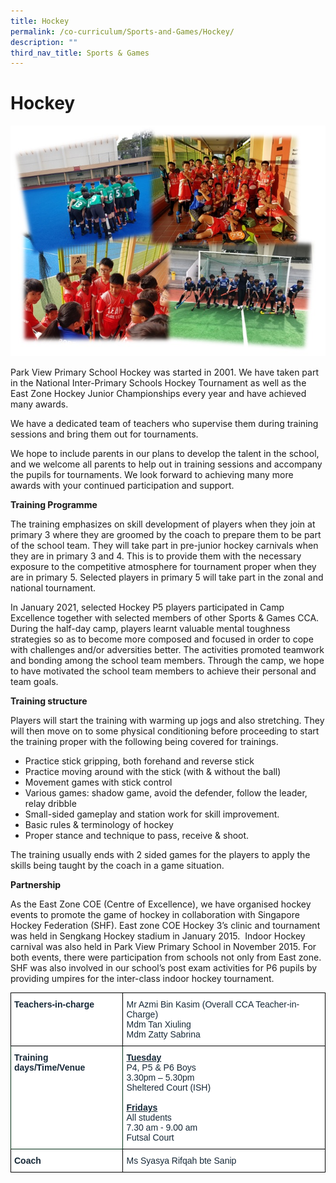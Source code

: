 ```yaml
---
title: Hockey
permalink: /co-curriculum/Sports-and-Games/Hockey/
description: ""
third_nav_title: Sports & Games
---
```

# **Hockey**

![](/images/compile_hockey1.jpg)

Park View Primary School Hockey was started in 2001. We have taken part in the National Inter-Primary Schools Hockey Tournament as well as the East Zone Hockey Junior Championships every year and have achieved many awards.

We have a dedicated team of teachers who supervise them during training sessions and bring them out for tournaments.

We hope to include parents in our plans to develop the talent in the school, and we welcome all parents to help out in training sessions and accompany the pupils for tournaments. We look forward to achieving many more awards with your continued participation and support.


**Training Programme**  
  
The training emphasizes on skill development of players when they join at primary 3 where they are groomed by the coach to prepare them to be part of the school team. They will take part in pre-junior hockey carnivals when they are in primary 3 and 4. This is to provide them with the necessary exposure to the competitive atmosphere for tournament proper when they are in primary 5. Selected players in primary 5 will take part in the zonal and national tournament.

In January 2021, selected Hockey P5 players participated in Camp Excellence together with selected members of other Sports & Games CCA. During the half-day camp, players learnt valuable mental toughness strategies so as to become more composed and focused in order to cope with challenges and/or adversities better. The activities promoted teamwork and bonding among the school team members. Through the camp, we hope to have motivated the school team members to achieve their personal and team goals.


**Training structure**  
  
Players will start the training with warming up jogs and also stretching. They will then move on to some physical conditioning before proceeding to start the training proper with the following being covered for trainings.


* Practice stick gripping, both forehand and reverse stick
* Practice moving around with the stick (with & without the ball)
* Movement games with stick control
* Various games: shadow game, avoid the defender, follow the leader, relay dribble
* Small-sided gameplay and station work for skill improvement. 
* Basic rules & terminology of hockey
* Proper stance and technique to pass, receive & shoot.

The training usually ends with 2 sided games for the players to apply the skills being taught by the coach in a game situation.

**Partnership**  

As the East Zone COE (Centre of Excellence), we have organised hockey events to promote the game of hockey in collaboration with Singapore Hockey Federation (SHF). East zone COE Hockey 3’s clinic and tournament was held in Sengkang Hockey stadium in January 2015.  Indoor Hockey carnival was also held in Park View Primary School in November 2015. For both events, there were participation from schools not only from East zone. SHF was also involved in our school’s post exam activities for P6 pupils by providing umpires for the inter-class indoor hockey tournament.

<table style="border-collapse:collapse;border-spacing:0" class="tg"><thead><tr><th style="background-color:#FFF;border-color:black;border-style:solid;border-width:1px;color:#162837;font-family:Arial, sans-serif;font-size:14px;font-weight:bold;overflow:hidden;padding:10px 5px;text-align:left;vertical-align:top;word-break:normal">Teachers-in-charge</th><th style="background-color:#FFF;border-color:black;border-style:solid;border-width:1px;color:#162837;font-family:Arial, sans-serif;font-size:14px;font-weight:normal;overflow:hidden;padding:10px 5px;text-align:left;vertical-align:middle;word-break:normal">Mr Azmi Bin Kasim (Overall CCA Teacher-in-Charge)<br>Mdm Tan Xiuling<br>Mdm Zatty Sabrina</th></tr></thead><tbody><tr><td style="background-color:#FFF;border-color:#002d13;border-style:solid;border-width:1px;color:#162837;font-family:Arial, sans-serif;font-size:14px;font-weight:bold;overflow:hidden;padding:10px 5px;text-align:left;vertical-align:top;word-break:normal">Training days/Time/Venue</td><td style="background-color:#FFF;border-color:black;border-style:solid;border-width:1px;color:#162837;font-family:Arial, sans-serif;font-size:14px;overflow:hidden;padding:10px 5px;text-align:left;vertical-align:top;word-break:normal"><span style="font-weight:bold;text-decoration:underline">Tuesday</span><br><span style="background-color:initial">P4, P5 &amp; P6 Boys</span><br><span style="background-color:initial">3.30pm – 5.30pm</span><br><span style="background-color:initial">Sheltered Court (ISH)</span><br><br><span style="font-weight:bold;text-decoration:underline">Fridays</span><br><span style="background-color:initial">All students</span><br><span style="background-color:initial">7.30 am - 9.00 am </span><br><span style="background-color:initial">Futsal Court</span></td></tr><tr><td style="background-color:#FFF;border-color:black;border-style:solid;border-width:1px;color:#162837;font-family:Arial, sans-serif;font-size:14px;font-weight:bold;overflow:hidden;padding:10px 5px;text-align:left;vertical-align:top;word-break:normal">Coach</td><td style="background-color:#FFF;border-color:black;border-style:solid;border-width:1px;color:#162837;font-family:Arial, sans-serif;font-size:14px;overflow:hidden;padding:10px 5px;text-align:left;vertical-align:middle;word-break:normal">Ms Syasya Rifqah bte Sanip</td></tr></tbody></table>